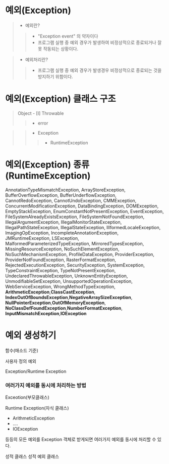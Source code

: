 # 예외(Exception)
> * 예외란?
>> * "Exception event" 의 약자이다
>> * 프로그램 실행 중 예외 경우가 발생하여 비정상적으로 종료되거나 잘못 작동되는 상황이다.

> * 예외처리란?
>> * 프로그램 실행 중 예외 경우가 발생경우 비정상적으로 종료되는 것을 방지하기 위함이다.

# 예외(Exception) 클래스 구조
>Object - [I] Throwable
>>* error

>>* Exception
>>>* RuntimeException

# 예외(Exception) 종류(RuntimeException)
AnnotationTypeMismatchException,  ArrayStoreException, BufferOverflowException, BufferUnderflowException, CannotRedoException, CannotUndoException,  CMMException, ConcurrentModificationException, DataBindingException, DOMException, EmptyStackException, EnumConstantNotPresentException, EventException, FileSystemAlreadyExistsException, FileSystemNotFoundException, IllegalArgumentException, IllegalMonitorStateException, IllegalPathStateException, IllegalStateException, IllformedLocaleException, ImagingOpException, IncompleteAnnotationException,  JMRuntimeException, LSException, MalformedParameterizedTypeException, MirroredTypesException, MissingResourceException,  NoSuchElementException, NoSuchMechanismException,  ProfileDataException, ProviderException, ProviderNotFoundException, RasterFormatException, RejectedExecutionException, SecurityException, SystemException, TypeConstraintException, TypeNotPresentException, UndeclaredThrowableException, UnknownEntityException, UnmodifiableSetException, UnsupportedOperationException, WebServiceException, WrongMethodTypeException, __ArithmeticException__,__ClassCastException__, __IndexOutOfBoundsException__,__NegativeArraySizeException__, __NullPointerException__,__OutOfMemoryException__, __NoClassDefFoundException__,__NumberFormatException__, __InputMismatchException__,__IOException__


# 예외 생성하기

함수(매소드 기준)

사용자 정의 예외

Exception/Runtime Exception


### 여러가지 예외를 동시에 처리하는 방법

Exceotion(부모클래스)

Runtime Exception(자식 클래스)
- ArithmeticException
- ....
- IOException

등등의 모든 예외를 Exception 객체로 받게되면 여러가지 예외를 동시에 처리할 수 있다.


성적 클래스
성적 예외 클래스
